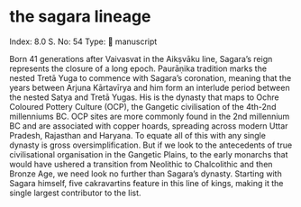 # the sagara lineage

Index: 8.0
S. No: 54
Type: 📑 manuscript

Born 41 generations after Vaivasvat in the Aikṣvāku line, Sagara’s reign represents the closure of a long epoch. Paurāṇika tradition marks the nested Tretā Yuga to commence with Sagara’s coronation, meaning that the years between Arjuna Kārtavīrya and him form an interlude period between the nested Satya and Tretā Yugas. His is the dynasty that maps to Ochre Coloured Pottery Culture (OCP), the Gangetic civilisation of the 4th-2nd millenniums BC. OCP sites are more commonly found in the 2nd millennium BC and are associated with copper hoards, spreading across modern Uttar Pradesh, Rajasthan and Haryana. To equate all of this with any single dynasty is gross oversimplification. But if we look to the antecedents of true civilisational organisation in the Gangetic Plains, to the early monarchs that would have ushered a transition from Neolithic to Chalcolithic and then Bronze Age, we need look no further than Sagara’s dynasty. Starting with Sagara himself, five cakravartins feature in this line of kings, making it the single largest contributor to the list.